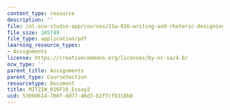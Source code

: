 ```yaml
---
content_type: resource
description: ''
file: /ol-ocw-studio-app/courses/21w-016-writing-and-rhetoric-designing-meaning-fall-2016/5309d614700fdd7746d3b2ffcf8318b8_MIT21W_016F16_Essay2.pdf
file_size: 165749
file_type: application/pdf
learning_resource_types:
- Assignments
license: https://creativecommons.org/licenses/by-nc-sa/4.0/
ocw_type: ''
parent_title: Assignments
parent_type: CourseSection
resourcetype: Document
title: MIT21W_016F16_Essay2
uid: 5309d614-700f-dd77-46d3-b2ffcf8318b8
---
```

